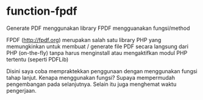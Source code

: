 # function-fpdf
Generate PDF menggunakan library FPDF mengguanakan fungsi/method

FPDF (http://fpdf.org) merupakan salah satu library PHP yang
memungkinkan untuk membuat / generate file PDF secara
langsung dari PHP (on-the-fly) tanpa harus menginstall atau mengaktifkan modul PHP tertentu (seperti PDFLib)

Disini saya coba mempraktekkan penggunaan dengan menggunakan fungsi tahap lanjut.
Kenapa menggunakan fungsi? Supaya mempermudah pengembangan pada selanjutnya. 
Selain itu juga menghemat waktu pengerjaan.
